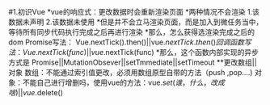 #1.初识Vue
*vue的响应式：更改数据时会重新渲染页面
*两种情况不会渲染
1.该数据未声明
2.该数据未使用
*但是并不会立马渲染页面，而是加入到微任务当中，等待所有同步代码执行完成之后再进行渲染
*那么，怎么获得选渲染完成之后的dom
Promise写法： Vue.nextTick().then()||vue.$nextTick.then()
回调函数写法： Vue.nextTick(func)||vue.$nextTick(func)
*那么，这个函数内部实现的异步方式是
Promise||MutationObsever||setTmmediate||setTimeout
**更改数组||对象
数组：不能通过索引值更改，必须用数组原型自带的方法（push ,pop....)
对象：不能自己进行增删吗，使用vue的方法：vue.$set(谁，什么，改成啥)||vue.$delete()